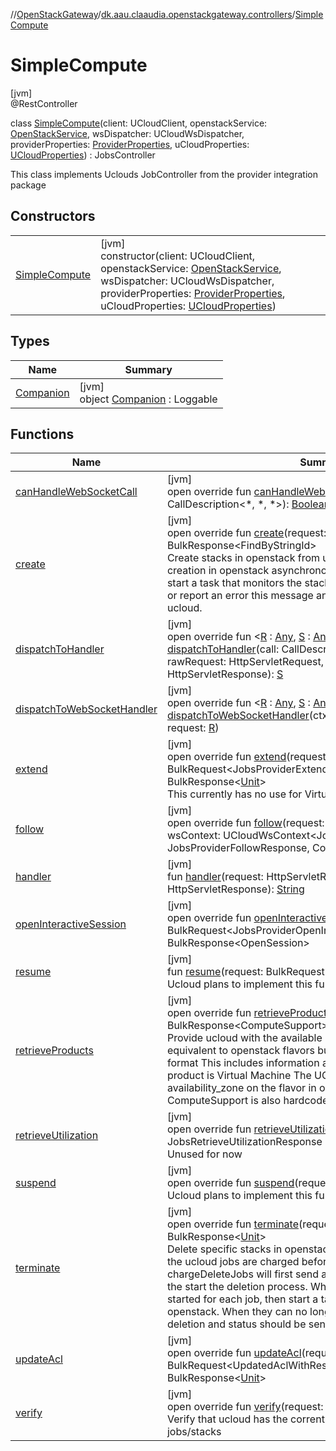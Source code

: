 //[OpenStackGateway](../../../index.md)/[dk.aau.claaudia.openstackgateway.controllers](../index.md)/[SimpleCompute](index.md)

# SimpleCompute

[jvm]\
@RestController

class [SimpleCompute](index.md)(client: UCloudClient, openstackService: [OpenStackService](../../dk.aau.claaudia.openstackgateway.services/-open-stack-service/index.md), wsDispatcher: UCloudWsDispatcher, providerProperties: [ProviderProperties](../../dk.aau.claaudia.openstackgateway.config/-provider-properties/index.md), uCloudProperties: [UCloudProperties](../../dk.aau.claaudia.openstackgateway.config/-u-cloud-properties/index.md)) : JobsController

This class implements Uclouds JobController from the provider integration package

## Constructors

| | |
|---|---|
| [SimpleCompute](-simple-compute.md) | [jvm]<br>constructor(client: UCloudClient, openstackService: [OpenStackService](../../dk.aau.claaudia.openstackgateway.services/-open-stack-service/index.md), wsDispatcher: UCloudWsDispatcher, providerProperties: [ProviderProperties](../../dk.aau.claaudia.openstackgateway.config/-provider-properties/index.md), uCloudProperties: [UCloudProperties](../../dk.aau.claaudia.openstackgateway.config/-u-cloud-properties/index.md)) |

## Types

| Name | Summary |
|---|---|
| [Companion](-companion/index.md) | [jvm]<br>object [Companion](-companion/index.md) : Loggable |

## Functions

| Name | Summary |
|---|---|
| [canHandleWebSocketCall](index.md#-806668799%2FFunctions%2F-1216412040) | [jvm]<br>open override fun [canHandleWebSocketCall](index.md#-806668799%2FFunctions%2F-1216412040)(call: CallDescription&lt;*, *, *&gt;): [Boolean](https://kotlinlang.org/api/latest/jvm/stdlib/kotlin/-boolean/index.html) |
| [create](create.md) | [jvm]<br>open override fun [create](create.md)(request: BulkRequest&lt;Job&gt;): BulkResponse&lt;FindByStringId&gt;<br>Create stacks in openstack from ucloud job. Start each stack creation in openstack asynchronously with createStacks. Then start a task that monitors the stacks in openstack. When they start or report an error this message and status should be sent to ucloud. |
| [dispatchToHandler](index.md#2087156498%2FFunctions%2F-1216412040) | [jvm]<br>open override fun &lt;[R](index.md#2087156498%2FFunctions%2F-1216412040) : [Any](https://kotlinlang.org/api/latest/jvm/stdlib/kotlin/-any/index.html), [S](index.md#2087156498%2FFunctions%2F-1216412040) : [Any](https://kotlinlang.org/api/latest/jvm/stdlib/kotlin/-any/index.html), [E](index.md#2087156498%2FFunctions%2F-1216412040) : [Any](https://kotlinlang.org/api/latest/jvm/stdlib/kotlin/-any/index.html)&gt; [dispatchToHandler](index.md#2087156498%2FFunctions%2F-1216412040)(call: CallDescription&lt;[R](index.md#2087156498%2FFunctions%2F-1216412040), [S](index.md#2087156498%2FFunctions%2F-1216412040), [E](index.md#2087156498%2FFunctions%2F-1216412040)&gt;, request: [R](index.md#2087156498%2FFunctions%2F-1216412040), rawRequest: HttpServletRequest, rawResponse: HttpServletResponse): [S](index.md#2087156498%2FFunctions%2F-1216412040) |
| [dispatchToWebSocketHandler](index.md#-976524103%2FFunctions%2F-1216412040) | [jvm]<br>open override fun &lt;[R](index.md#-976524103%2FFunctions%2F-1216412040) : [Any](https://kotlinlang.org/api/latest/jvm/stdlib/kotlin/-any/index.html), [S](index.md#-976524103%2FFunctions%2F-1216412040) : [Any](https://kotlinlang.org/api/latest/jvm/stdlib/kotlin/-any/index.html), [E](index.md#-976524103%2FFunctions%2F-1216412040) : [Any](https://kotlinlang.org/api/latest/jvm/stdlib/kotlin/-any/index.html)&gt; [dispatchToWebSocketHandler](index.md#-976524103%2FFunctions%2F-1216412040)(ctx: UCloudWsContext&lt;[R](index.md#-976524103%2FFunctions%2F-1216412040), [S](index.md#-976524103%2FFunctions%2F-1216412040), [E](index.md#-976524103%2FFunctions%2F-1216412040)&gt;, request: [R](index.md#-976524103%2FFunctions%2F-1216412040)) |
| [extend](extend.md) | [jvm]<br>open override fun [extend](extend.md)(request: BulkRequest&lt;JobsProviderExtendRequestItem&gt;): BulkResponse&lt;[Unit](https://kotlinlang.org/api/latest/jvm/stdlib/kotlin/-unit/index.html)&gt;<br>This currently has no use for Virtual Machines and does nothing. |
| [follow](follow.md) | [jvm]<br>open override fun [follow](follow.md)(request: JobsProviderFollowRequest, wsContext: UCloudWsContext&lt;JobsProviderFollowRequest, JobsProviderFollowResponse, CommonErrorMessage&gt;) |
| [handler](index.md#1373748360%2FFunctions%2F-1216412040) | [jvm]<br>fun [handler](index.md#1373748360%2FFunctions%2F-1216412040)(request: HttpServletRequest, response: HttpServletResponse): [String](https://kotlinlang.org/api/latest/jvm/stdlib/kotlin/-string/index.html) |
| [openInteractiveSession](open-interactive-session.md) | [jvm]<br>open override fun [openInteractiveSession](open-interactive-session.md)(request: BulkRequest&lt;JobsProviderOpenInteractiveSessionRequestItem&gt;): BulkResponse&lt;OpenSession&gt; |
| [resume](resume.md) | [jvm]<br>fun [resume](resume.md)(request: BulkRequest&lt;Job&gt;)<br>Ucloud plans to implement this funtionality for VMs |
| [retrieveProducts](retrieve-products.md) | [jvm]<br>open override fun [retrieveProducts](retrieve-products.md)(request: [Unit](https://kotlinlang.org/api/latest/jvm/stdlib/kotlin/-unit/index.html)): BulkResponse&lt;ComputeSupport&gt;<br>Provide ucloud with the available products. These are basically equivalent to openstack flavors but need to adhere to the ucloud format This includes information additional information, e.g., product is Virtual Machine The UCloud category is translated to availability_zone on the flavor in openstack. All information about ComputeSupport is also hardcoded for now |
| [retrieveUtilization](retrieve-utilization.md) | [jvm]<br>open override fun [retrieveUtilization](retrieve-utilization.md)(request: [Unit](https://kotlinlang.org/api/latest/jvm/stdlib/kotlin/-unit/index.html)): JobsRetrieveUtilizationResponse<br>Unused for now |
| [suspend](suspend.md) | [jvm]<br>open override fun [suspend](suspend.md)(request: BulkRequest&lt;Job&gt;)<br>Ucloud plans to implement this funtionality for VMs |
| [terminate](terminate.md) | [jvm]<br>open override fun [terminate](terminate.md)(request: BulkRequest&lt;Job&gt;): BulkResponse&lt;[Unit](https://kotlinlang.org/api/latest/jvm/stdlib/kotlin/-unit/index.html)&gt;<br>Delete specific stacks in openstack. It is important to make sure the ucloud jobs are charged before beeing deleted. The function chargeDeleteJobs will first send a charge request to ucloud and the start the deletion process. When an async task has been started for each job, then start a task that monitors the stacks in openstack. When they can no longer be found we assume deletion and status should be sent to ucloud. |
| [updateAcl](update-acl.md) | [jvm]<br>open override fun [updateAcl](update-acl.md)(request: BulkRequest&lt;UpdatedAclWithResource&lt;Job&gt;&gt;): BulkResponse&lt;[Unit](https://kotlinlang.org/api/latest/jvm/stdlib/kotlin/-unit/index.html)&gt; |
| [verify](verify.md) | [jvm]<br>open override fun [verify](verify.md)(request: BulkRequest&lt;Job&gt;)<br>Verify that ucloud has the corrent status of the provided jobs/stacks |
